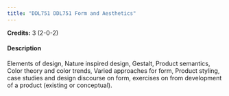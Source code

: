 ```yaml
---
title: "DDL751 DDL751 Form and Aesthetics"
---
```

**Credits:** 3 (2-0-2)

#### Description
Elements of design, Nature inspired design, Gestalt, Product semantics, Color theory and color trends, Varied approaches for form, Product styling, case studies and design discourse on form, exercises on from development of a product (existing or conceptual).